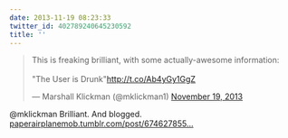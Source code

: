 ```yaml
---
date: 2013-11-19 08:23:33
twitter_id: 402789240645230592
title: ''
---
```


<blockquote class="twitter-tweet"><p lang="en" dir="ltr">This is freaking brilliant, with some actually-awesome information:<br><br>&quot;The User is Drunk&quot;<a href="http://t.co/Ab4yGy1GgZ">http://t.co/Ab4yGy1GgZ</a></p>&mdash; Marshall Klickman (@mklickman1) <a href="https://twitter.com/mklickman1/status/402684251319308289?ref_src=twsrc%5Etfw">November 19, 2013</a></blockquote>
<script async src="https://platform.twitter.com/widgets.js" charset="utf-8"></script>

@mklickman Brilliant. And blogged. [paperairplanemob.tumblr.com/post/674627855…](http://paperairplanemob.tumblr.com/post/67462785530)
